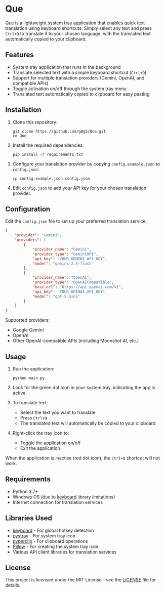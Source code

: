 # Que

Que is a lightweight system tray application that enables quick text translation using keyboard shortcuts. Simply select any text and press `Ctrl+Q` to translate it to your chosen language, with the translated text automatically copied to your clipboard.

## Features

- System tray application that runs in the background
- Translate selected text with a simple keyboard shortcut (`Ctrl+Q`)
- Support for multiple translation providers (Gemini, OpenAI, and compatible APIs)
- Toggle activation on/off through the system tray menu
- Translated text automatically copied to clipboard for easy pasting

## Installation

1. Clone this repository:
   ```
   git clone https://github.com/g0g5/Que.git
   cd Que
   ```

2. Install the required dependencies:
   ```
   pip install -r requirements.txt
   ```

3. Configure your translation provider by copying `config.example.json` to `config.json`:
   ```
   cp config.example.json config.json
   ```

4. Edit `config.json` to add your API key for your chosen translation provider.

## Configuration

Edit the `config.json` file to set up your preferred translation service:

```json
{
    "provider": "Gemini",
    "providers": [
        {
            "provider_name": "Gemini",
            "provider_type": "GeminiAPI",
            "api_key": "YOUR_GEMINI_API_KEY",
            "model": "gemini-2.5-flash"
        },
        {
            "provider_name": "OpenAI",
            "provider_type": "OpenAICompatible",
            "base_url": "https://api.openai.com/v1",
            "api_key": "YOUR_OPENAI_API_KEY",
            "model": "gpt-5-mini"
        }
    ]
}
```

Supported providers:
- Google Gemini
- OpenAI
- Other OpenAI-compatible APIs (including Moonshot AI, etc.)

## Usage

1. Run the application:
   ```
   python main.py
   ```

2. Look for the green dot icon in your system tray, indicating the app is active.

3. To translate text:
   - Select the text you want to translate
   - Press `Ctrl+Q`
   - The translated text will automatically be copied to your clipboard

4. Right-click the tray icon to:
   - Toggle the application on/off
   - Exit the application

When the application is inactive (red dot icon), the `Ctrl+Q` shortcut will not work.

## Requirements

- Python 3.7+
- Windows OS (due to [keyboard](https://github.com/boppreh/keyboard) library limitations)
- Internet connection for translation services

## Libraries Used

- [keyboard](https://github.com/boppreh/keyboard) - For global hotkey detection
- [pystray](https://github.com/moses-palmer/pystray) - For system tray icon
- [pyperclip](https://github.com/asweigart/pyperclip) - For clipboard operations
- [Pillow](https://python-pillow.org/) - For creating the system tray icon
- Various API client libraries for translation services

## License

This project is licensed under the MIT License - see the [LICENSE](LICENSE) file for details.